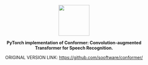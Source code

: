 <p  align="center"><img src="https://user-images.githubusercontent.com/42150335/105607164-aa878e00-5de0-11eb-8474-a12dd6ac919b.png" height=100>
  

<div align="center">

**PyTorch implementation of Conformer: Convolution-augmented Transformer for Speech Recognition.**

  
ORIGINAL VERSION LINK: https://github.com/sooftware/conformer/